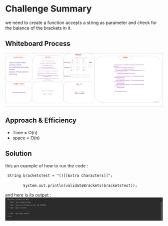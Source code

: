 # Challenge Summary
we need to create a function accepts a string as parameter and check for the balance of the brackets in it.
## Whiteboard Process
![bracket](ch13.jpg)

## Approach & Efficiency

* Time = O(n)
* space = O(n)
## Solution
this an example of how to run the code :

```
 String bracketsTest = "()[[Extra Characters]]";

        System.out.println(validateBrackets(bracketsTest));

```

and here is its output :
![output](out.jpg)

